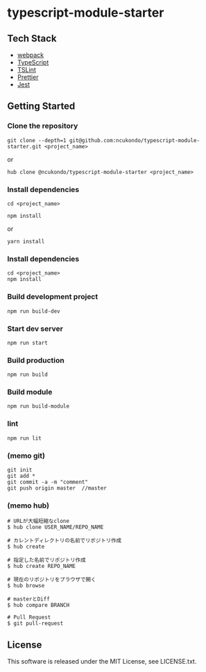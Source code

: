 # typescript-module-starter

## Tech Stack

- [webpack](https://webpack.js.org/)
- [TypeScript](http://www.typescriptlang.org/)
- [TSLint](https://palantir.github.io/tslint/)
- [Prettier](https://prettier.io/)
- [Jest](https://facebook.github.io/jest/)

## Getting Started

### Clone the repository

```
git clone --depth=1 git@github.com:ncukondo/typescript-module-starter.git <project_name>
```

or

```
hub clone @ncukondo/typescript-module-starter <project_name>
```

### Install dependencies

```
cd <project_name>
```

```
npm install
```

or

```
yarn install
```

### Install dependencies

```
cd <project_name>
npm install
```

### Build development project

```
npm run build-dev
```

### Start dev server

```
npm run start
```

### Build production

```
npm run build
```

### Build module

```
npm run build-module
```

### lint

```
npm run lit
```

### (memo git)

```
git init
git add *
git commit -a -m "comment"
git push origin master  //master
```

### (memo hub)

```
# URLが大幅短縮なclone
$ hub clone USER_NAME/REPO_NAME

# カレントディレクトリの名前でリポジトリ作成
$ hub create

# 指定した名前でリポジトリ作成
$ hub create REPO_NAME

# 現在のリポジトリをブラウザで開く
$ hub browse

# masterとDiff
$ hub compare BRANCH

# Pull Request
$ git pull-request
```

## License

This software is released under the MIT License, see LICENSE.txt.
